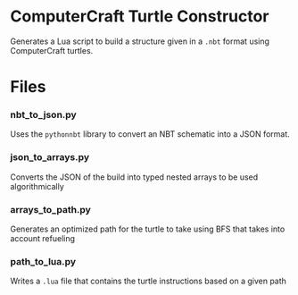 # ComputerCraft Turtle Constructor

Generates a Lua script to build a structure given in a `.nbt` format using ComputerCraft turtles.

# Files

### nbt_to_json.py

Uses the `pythonnbt` library to convert an NBT schematic into a JSON format.

### json_to_arrays.py

Converts the JSON of the build into typed nested arrays to be used algorithmically

### arrays_to_path.py

Generates an optimized path for the turtle to take using BFS that takes into account refueling

### path_to_lua.py

Writes a `.lua` file that contains the turtle instructions based on a given path